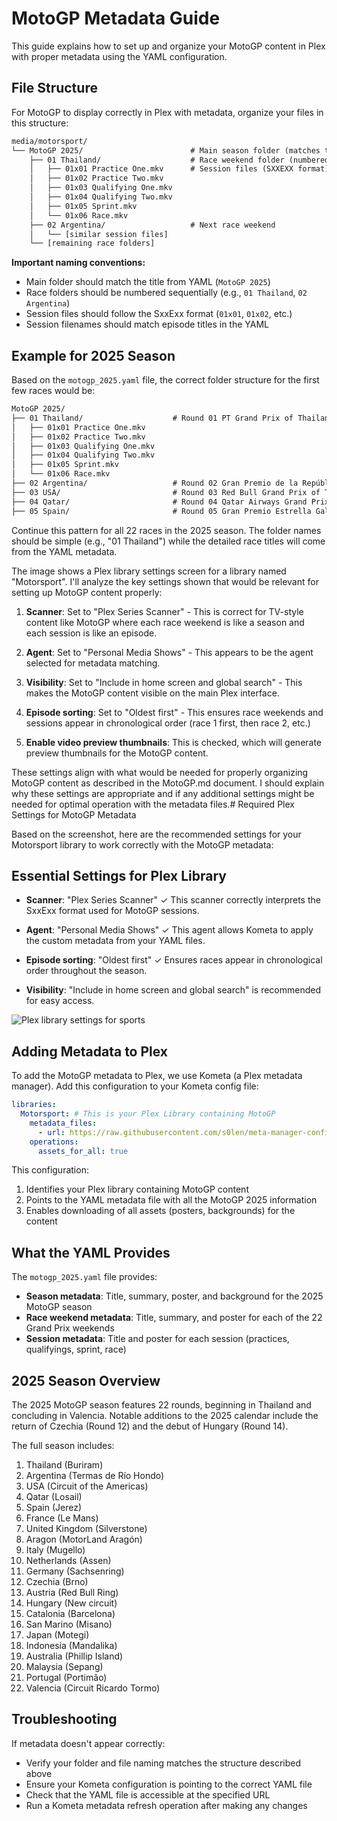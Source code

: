 # MotoGP Metadata Guide

This guide explains how to set up and organize your MotoGP content in Plex with proper metadata using the YAML configuration.

## File Structure

For MotoGP to display correctly in Plex with metadata, organize your files in this structure:

```txt
media/motorsport/
└── MotoGP 2025/                        # Main season folder (matches title in YAML)
    ├── 01 Thailand/                    # Race weekend folder (numbered sequentially)
    │   ├── 01x01 Practice One.mkv      # Session files (SXXEXX format)
    │   ├── 01x02 Practice Two.mkv
    │   ├── 01x03 Qualifying One.mkv
    │   ├── 01x04 Qualifying Two.mkv
    │   ├── 01x05 Sprint.mkv
    │   └── 01x06 Race.mkv
    ├── 02 Argentina/                   # Next race weekend
    │   └── [similar session files]
    └── [remaining race folders]
```

**Important naming conventions:**
- Main folder should match the title from YAML (`MotoGP 2025`)
- Race folders should be numbered sequentially (e.g., `01 Thailand`, `02 Argentina`)
- Session files should follow the SxxExx format (`01x01`, `01x02`, etc.)
- Session filenames should match episode titles in the YAML

## Example for 2025 Season

Based on the `motogp_2025.yaml` file, the correct folder structure for the first few races would be:

```txt
MotoGP 2025/
├── 01 Thailand/                    # Round 01 PT Grand Prix of Thailand
│   ├── 01x01 Practice One.mkv
│   ├── 01x02 Practice Two.mkv
│   ├── 01x03 Qualifying One.mkv
│   ├── 01x04 Qualifying Two.mkv
│   ├── 01x05 Sprint.mkv
│   └── 01x06 Race.mkv
├── 02 Argentina/                   # Round 02 Gran Premio de la República Argentina
├── 03 USA/                         # Round 03 Red Bull Grand Prix of The Americas
├── 04 Qatar/                       # Round 04 Qatar Airways Grand Prix of Qatar
├── 05 Spain/                       # Round 05 Gran Premio Estrella Galicia 0,0 de España
```

Continue this pattern for all 22 races in the 2025 season. The folder names should be simple (e.g., "01 Thailand") while the detailed race titles will come from the YAML metadata.

<think>The image shows a Plex library settings screen for a library named "Motorsport". I'll analyze the key settings shown that would be relevant for setting up MotoGP content properly:

1. **Scanner**: Set to "Plex Series Scanner" - This is correct for TV-style content like MotoGP where each race weekend is like a season and each session is like an episode.

2. **Agent**: Set to "Personal Media Shows" - This appears to be the agent selected for metadata matching.

3. **Visibility**: Set to "Include in home screen and global search" - This makes the MotoGP content visible on the main Plex interface.

4. **Episode sorting**: Set to "Oldest first" - This ensures race weekends and sessions appear in chronological order (race 1 first, then race 2, etc.)

5. **Enable video preview thumbnails**: This is checked, which will generate preview thumbnails for the MotoGP content.

These settings align with what would be needed for properly organizing MotoGP content as described in the MotoGP.md document. I should explain why these settings are appropriate and if any additional settings might be needed for optimal operation with the metadata files.</think># Required Plex Settings for MotoGP Metadata

Based on the screenshot, here are the recommended settings for your Motorsport library to work correctly with the MotoGP metadata:

## Essential Settings for Plex Library

- **Scanner**: "Plex Series Scanner" ✓
  This scanner correctly interprets the SxxExx format used for MotoGP sessions.

- **Agent**: "Personal Media Shows" ✓
  This agent allows Kometa to apply the custom metadata from your YAML files.

- **Episode sorting**: "Oldest first" ✓
  Ensures races appear in chronological order throughout the season.

- **Visibility**: "Include in home screen and global search" is recommended for easy access.

![Plex library settings for sports](https://github.com/s0len/meta-manager-config/blob/main/images/correct-plex-libary-setting.png)

## Adding Metadata to Plex

To add the MotoGP metadata to Plex, we use Kometa (a Plex metadata manager). Add this configuration to your Kometa config file:

```yaml
libraries:
  Motorsport: # This is your Plex Library containing MotoGP
    metadata_files:
      - url: https://raw.githubusercontent.com/s0len/meta-manager-config/main/metadata_files/motogp_2025.yaml
    operations:
      assets_for_all: true
```

This configuration:
1. Identifies your Plex library containing MotoGP content
2. Points to the YAML metadata file with all the MotoGP 2025 information
3. Enables downloading of all assets (posters, backgrounds) for the content

## What the YAML Provides

The `motogp_2025.yaml` file provides:

- **Season metadata**: Title, summary, poster, and background for the 2025 MotoGP season
- **Race weekend metadata**: Title, summary, and poster for each of the 22 Grand Prix weekends
- **Session metadata**: Title and poster for each session (practices, qualifyings, sprint, race)

## 2025 Season Overview

The 2025 MotoGP season features 22 rounds, beginning in Thailand and concluding in Valencia. Notable additions to the 2025 calendar include the return of Czechia (Round 12) and the debut of Hungary (Round 14).

The full season includes:
1. Thailand (Buriram)
2. Argentina (Termas de Río Hondo)
3. USA (Circuit of the Americas)
4. Qatar (Losail)
5. Spain (Jerez)
6. France (Le Mans)
7. United Kingdom (Silverstone)
8. Aragon (MotorLand Aragón)
9. Italy (Mugello)
10. Netherlands (Assen)
11. Germany (Sachsenring)
12. Czechia (Brno)
13. Austria (Red Bull Ring)
14. Hungary (New circuit)
15. Catalonia (Barcelona)
16. San Marino (Misano)
17. Japan (Motegi)
18. Indonesia (Mandalika)
19. Australia (Phillip Island)
20. Malaysia (Sepang)
21. Portugal (Portimão)
22. Valencia (Circuit Ricardo Tormo)

## Troubleshooting

If metadata doesn't appear correctly:
- Verify your folder and file naming matches the structure described above
- Ensure your Kometa configuration is pointing to the correct YAML file
- Check that the YAML file is accessible at the specified URL
- Run a Kometa metadata refresh operation after making any changes
